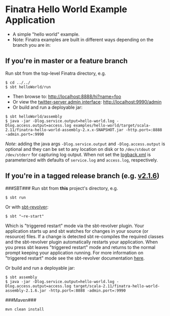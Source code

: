 # Finatra Hello World Example Application

* A simple "hello world" example.
* Note: Finatra examples are built in different ways depending on the branch you are in:

If you're in master or a feature branch
----------------------------------------------------------
Run sbt from the top-level Finatra directory, e.g.
```
$ cd ../../
$ sbt helloWorld/run
```
* Then browse to: [http://localhost:8888/hi?name=foo](http://localhost:8888/hi?name=foo)
* Or view the [twitter-server admin interface](https://twitter.github.io/twitter-server/Features.html#http-admin-interface): [http://localhost:9990/admin](http://localhost:9990/admin)
* Or build and run a deployable jar:
```
$ sbt helloWorld/assembly
$ java -jar -Dlog.service.output=hello-world.log -Dlog.access.output=access.log examples/hello-world/target/scala-2.11/finatra-hello-world-assembly-2.x.x-SNAPSHOT.jar -http.port=:8888 -admin.port=:9990
```
*Note*: adding the java args `-Dlog.service.output` and `-Dlog.access.output` is optional and they can be set to any location on disk or to `/dev/stdout` or `/dev/stderr` for capturing log output. When not set the [logback.xml](./src/main/resources/logback.xml) is parameterized with defaults of `service.log` and `access.log`, respectively.

If you're in a tagged release branch (e.g. [v2.1.6](https://github.com/twitter/finatra/tree/v2.1.6))
----------------------------------------------------------
###SBT###
Run sbt from **this** project's directory, e.g.
```
$ sbt run
```
Or with [sbt-revolver](https://github.com/spray/sbt-revolver):
```
$ sbt "~re-start"
```
Which is "triggered restart" mode via the sbt-revolver plugin. Your application starts up and sbt watches for changes in your source (or resource) files.
If a change is detected sbt re-compiles the required classes and the sbt-revolver plugin automatically restarts your application.
When you press <ENTER> sbt leaves "triggered restart" mode and returns to the normal prompt keeping your application running.
For more information on "triggered restart" mode see the sbt-revolver documentation [here](https://github.com/spray/sbt-revolver/blob/master/README.md#triggered-restart).

Or build and run a deployable jar:
```
$ sbt assembly
$ java -jar -Dlog.service.output=hello-world.log -Dlog.access.output=access.log target/scala-2.11/finatra-hello-world-assembly-2.1.6.jar -http.port=:8888 -admin.port=:9990
```

###Maven###
```
mvn clean install
```
